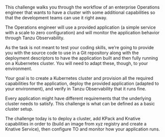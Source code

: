 This challenge walks you through the workflow of an enterprise Operations engineer that wants to have a cluster with some additional capabilities so that the development teams can use it right away.

The Operations engineer will use a provided application (a simple service with a scale to zero configuration) and will monitor the application behavior through Tanzu Observability.

As the task is not meant to test your coding skills, we’re going to provide you with the source code to use in a Git repository along with the deployment descriptors to have the application built and then fully running on a Kubernetes cluster. You will need to adapt these, though, to your environment.

Your goal is to create a Kubernetes cluster and provision all the required capabilities for the application, deploy the provided application (adapted to your environment), and verify in Tanzu Observability that it runs fine.

Every application might have different requirements that the underlying cluster needs to satisfy. This challenge is what can be defined as a basic cluster setup.

The challenge today is to deploy a cluster, add KPack and Knative capabilities in order to (build an image from xyz registry and create a Knative Service), then configure TO and monitor how your application runs.